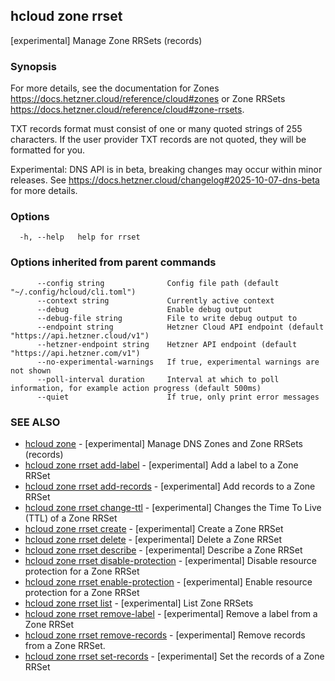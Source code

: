 ## hcloud zone rrset

[experimental] Manage Zone RRSets (records)

### Synopsis

For more details, see the documentation for Zones https://docs.hetzner.cloud/reference/cloud#zones
or Zone RRSets https://docs.hetzner.cloud/reference/cloud#zone-rrsets.

TXT records format must consist of one or many quoted strings of 255 characters. If the
user provider TXT records are not quoted, they will be formatted for you.

Experimental: DNS API is in beta, breaking changes may occur within minor releases.
See https://docs.hetzner.cloud/changelog#2025-10-07-dns-beta for more details.


### Options

```
  -h, --help   help for rrset
```

### Options inherited from parent commands

```
      --config string              Config file path (default "~/.config/hcloud/cli.toml")
      --context string             Currently active context
      --debug                      Enable debug output
      --debug-file string          File to write debug output to
      --endpoint string            Hetzner Cloud API endpoint (default "https://api.hetzner.cloud/v1")
      --hetzner-endpoint string    Hetzner API endpoint (default "https://api.hetzner.com/v1")
      --no-experimental-warnings   If true, experimental warnings are not shown
      --poll-interval duration     Interval at which to poll information, for example action progress (default 500ms)
      --quiet                      If true, only print error messages
```

### SEE ALSO

* [hcloud zone](hcloud_zone.md)	 - [experimental] Manage DNS Zones and Zone RRSets (records)
* [hcloud zone rrset add-label](hcloud_zone_rrset_add-label.md)	 - [experimental] Add a label to a Zone RRSet
* [hcloud zone rrset add-records](hcloud_zone_rrset_add-records.md)	 - [experimental] Add records to a Zone RRSet
* [hcloud zone rrset change-ttl](hcloud_zone_rrset_change-ttl.md)	 - [experimental] Changes the Time To Live (TTL) of a Zone RRSet
* [hcloud zone rrset create](hcloud_zone_rrset_create.md)	 - [experimental] Create a Zone RRSet
* [hcloud zone rrset delete](hcloud_zone_rrset_delete.md)	 - [experimental] Delete a Zone RRSet
* [hcloud zone rrset describe](hcloud_zone_rrset_describe.md)	 - [experimental] Describe a Zone RRSet
* [hcloud zone rrset disable-protection](hcloud_zone_rrset_disable-protection.md)	 - [experimental] Disable resource protection for a Zone RRSet
* [hcloud zone rrset enable-protection](hcloud_zone_rrset_enable-protection.md)	 - [experimental] Enable resource protection for a Zone RRSet
* [hcloud zone rrset list](hcloud_zone_rrset_list.md)	 - [experimental] List Zone RRSets
* [hcloud zone rrset remove-label](hcloud_zone_rrset_remove-label.md)	 - [experimental] Remove a label from a Zone RRSet
* [hcloud zone rrset remove-records](hcloud_zone_rrset_remove-records.md)	 - [experimental] Remove records from a Zone RRSet.
* [hcloud zone rrset set-records](hcloud_zone_rrset_set-records.md)	 - [experimental] Set the records of a Zone RRSet
